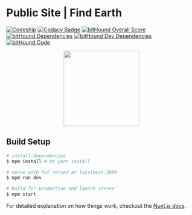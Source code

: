 # Public Site | Find Earth

[![Codeship](https://img.shields.io/codeship/33c10310-d37c-0134-404f-16b6d884a97d/master.svg)]()
[![Codacy Badge](https://api.codacy.com/project/badge/Grade/67ca51a6336c4b23b3d731b8f345c48d)](https://www.codacy.com/app/FindEarth/web?utm_source=github.com&amp;utm_medium=referral&amp;utm_content=FindEarth/web&amp;utm_campaign=Badge_Grade)
[![bitHound Overall Score](https://www.bithound.io/github/FindEarth/web/badges/score.svg)](https://www.bithound.io/github/FindEarth/web)
[![bitHound Dependencies](https://www.bithound.io/github/FindEarth/web/badges/dependencies.svg)](https://www.bithound.io/github/FindEarth/web/master/dependencies/npm)
[![bitHound Dev Dependencies](https://www.bithound.io/github/FindEarth/web/badges/devDependencies.svg)](https://www.bithound.io/github/FindEarth/web/master/dependencies/npm)
[![bitHound Code](https://www.bithound.io/github/FindEarth/web/badges/code.svg)](https://www.bithound.io/github/FindEarth/web)

<p align="center">
  <img width="200px" src="https://cdn.rawgit.com/FindEarth/web/master/static/animated-logo.svg">
</p>

## Build Setup

``` bash
# install dependencies
$ npm install # Or yarn install

# serve with hot reload at localhost:3000
$ npm run dev

# build for production and launch server
$ npm start
```

For detailed explanation on how things work, checkout the [Nuxt.js docs](https://github.com/nuxt/nuxt.js).
